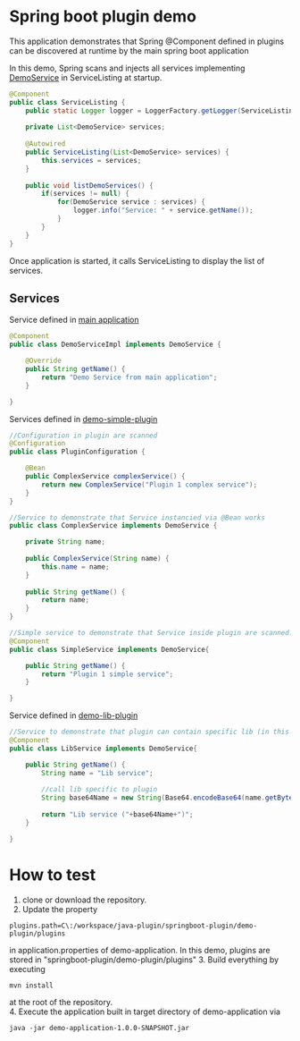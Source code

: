 # Spring boot plugin demo
This application demonstrates that Spring @Component defined in plugins can be discovered at runtime by the main spring boot application

In this demo, Spring scans and injects all services implementing [DemoService](demo-application/src/main/java/net/oneki/plugin/demo/application/service/DemoService.java) in ServiceListing at startup.  
```java
@Component
public class ServiceListing {
	public static Logger logger = LoggerFactory.getLogger(ServiceListing.class);
	
	private List<DemoService> services;
	
	@Autowired
	public ServiceListing(List<DemoService> services) {
		this.services = services;
	}
	
	public void listDemoServices() {
		if(services != null) {
			for(DemoService service : services) {
				logger.info("Service: " + service.getName());
			}
		}
	}
}
```
Once application is started, it calls ServiceListing to display the list of services.

## Services
Service defined in [main application](demo-application)
```java
@Component
public class DemoServiceImpl implements DemoService {

	@Override
	public String getName() {
		return "Demo Service from main application";
	}

}
```

Services defined in [demo-simple-plugin](demo-simple-plugin)
```java
//Configuration in plugin are scanned
@Configuration
public class PluginConfiguration {

	@Bean
	public ComplexService complexService() {
		return new ComplexService("Plugin 1 complex service");
	}
}

//Service to demonstrate that Service instancied via @Bean works
public class ComplexService implements DemoService {

	private String name;
	
	public ComplexService(String name) {
		this.name = name;
	}
	
	public String getName() {
		return name;
	}
}

//Simple service to demonstrate that Service inside plugin are scanned.
@Component
public class SimpleService implements DemoService{

	public String getName() {
		return "Plugin 1 simple service";
	}

}
```

Service defined in [demo-lib-plugin](demo-lib-plugin)
```java
//Service to demonstrate that plugin can contain specific lib (in this case commons-codec)
@Component
public class LibService implements DemoService{

	public String getName() {
		String name = "Lib service";
		
		//call lib specific to plugin
		String base64Name = new String(Base64.encodeBase64(name.getBytes()));
		
		return "Lib service ("+base64Name+")";
	}

}
```

# How to test
1. clone or download the repository.
2. Update the property
```properties
plugins.path=C\:/workspace/java-plugin/springboot-plugin/demo-plugin/plugins
```
in application.properties of demo-application.
In this demo, plugins are stored in "springboot-plugin/demo-plugin/plugins"
3. Build everything by executing
```
mvn install
```
at the root of the repository.  
4. Execute the application built in target directory of demo-application via
```
java -jar demo-application-1.0.0-SNAPSHOT.jar
```